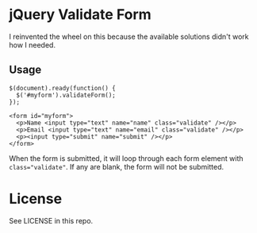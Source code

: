 # jQuery Validate Form

I reinvented the wheel on this because the available solutions didn't work
how I needed.

## Usage

    $(document).ready(function() {
      $('#myform').validateForm();
    });

    <form id="myform">
      <p>Name <input type="text" name="name" class="validate" /></p>
      <p>Email <input type="text" name="email" class="validate" /></p>
      <p><input type="submit" name="submit" /></p>
    </form>


When the form is submitted, it will loop through each form element
with `class="validate"`. If any are blank, the form will not be
submitted.

# License

See LICENSE in this repo.
